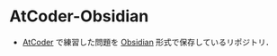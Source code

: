 # AtCoder-Obsidian
- [AtCoder](https://atcoder.jp/) で練習した問題を [Obsidian](https://obsidian.md/) 形式で保存しているリポジトリ．